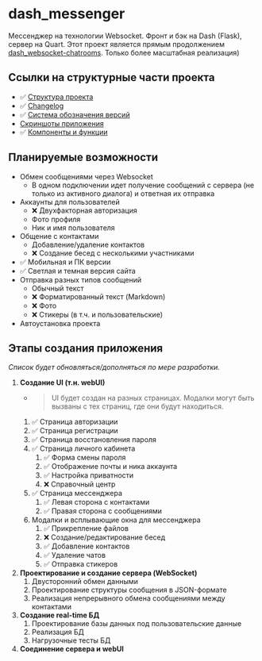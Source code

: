 # dash_messenger
Мессенджер на технологии Websocket. Фронт и бэк на Dash (Flask), сервер на Quart.
Этот проект является прямым продолжением [dash_websocket-chatrooms](https://github.com/MichaelODeli/dash_websocket-chatrooms). Только более масштабная реализация)

## Ссылки на структурные части проекта
- ✅ [Cтруктура проекта](#этапы-создания-приложения)
- ✅ [Changelog](CHANGELOG.md)
- ✅ [Система обозначения версий](VERSIONS.md)
- [Скриншоты приложения](SCREENSHOTS.md)
- ✅ [Компоненты и функции](COMPONENTS.md)

## Планируемые возможности
- Обмен сообщениями через Websocket
    - В одном подключении идет получение сообщений с сервера (не только из активного диалога) и ответная их отправка
- Аккаунты для пользователей
    - ❌ Двухфакторная авторизация
    - Фото профиля
    - Ник и имя пользователя
- Общение с контактами
    - Добавление/удаление контактов
    - ❌ Создание бесед с несколькими участниками
- ✅ Мобильная и ПК версии
- ✅ Светлая и темная версия сайта
- Отправка разных типов сообщений
    - Обычный текст
    - ❌ Форматированный текст (Markdown)
    - ❌ Фото
    - ❌ Стикеры (в т.ч. и пользовательские)
- Автоустановка проекта

## Этапы создания приложения
*Список будет обновляться/дополняться по мере разработки.*
1. **Создание UI (т.н. webUI)**
    - > UI будет создан на разных страницах. Модалки могут быть вызваны с тех страниц, где они будут находиться.
    1. ✅ Страница авторизации
    1. ✅ Страница регистрации
    1. ✅ Страница восстановления пароля
    1. ✅ Страница личного кабинета
        1. ✅ Форма смены пароля
        1. ✅ Отображение почты и ника аккаунта
        1. ✅ Настройка приватности
        1. ❌ Справочный центр
    1. ✅ Страница мессенджера
        1. ✅ Левая сторона с контактами
        1. ✅ Правая сторона с сообщениями
    1. Модалки и всплывающие окна для мессенджера
        1. ✅ Прикрепление файлов
        1. ❌ Создание/редактирование бесед
        1. ✅ Добавление контактов
        1. ✅ Удаление чатов
        1. ✅ Отправка стикеров
1. **Проектирование и создание сервера (WebSocket)**
    1. Двусторонний обмен данными
    1. Проектирование структуры сообщения в JSON-формате
    1. Реализация непрерывного обмена сообщениями между контактами
1. **Создание real-time БД**
    1. Проектирование базы данных под пользовательские данные
    1. Реализация БД
    1. Нагрузочные тесты БД
1. **Соединение сервера и webUI**